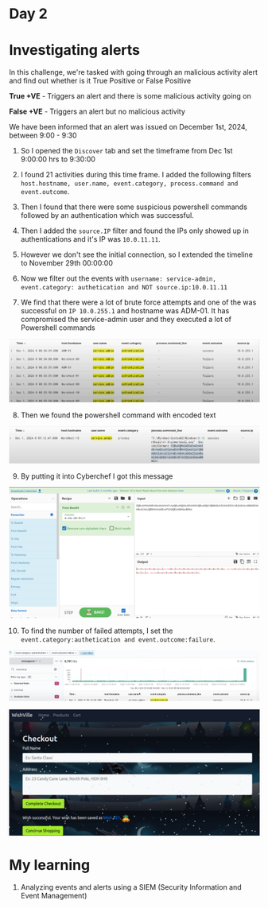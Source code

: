 # Day 2

# Investigating alerts

In this challenge, we're tasked with going through an malicious activity alert and find out whether is it True Positive or False Positive

**True +VE** - Triggers an alert and there is some malicious activity going on

**False +VE** - Triggers an alert but no malicious activity

We have been informed that an alert was issued on December 1st, 2024, between 9:00 - 9:30

1. So I opened the `Discover` tab and set the timeframe from Dec 1st 9:00:00 hrs to 9:30:00

2. I found 21 activities during this time frame. I added the following filters `host.hostname, user.name, event.category, process.command and event.outcome`.

3. Then I found that there were some suspicious powershell commands followed by an authentication which was successful.

4. Then I added the `source.IP` filter and found the IPs only showed up in authentications and it's IP was `10.0.11.11`.

5. However we don't see the initial connection, so I extended the timeline to November 29th 00:00:00

6. Now we filter out the events with `username: service-admin, event.category: authetication and NOT source.ip:10.0.11.11`

7. We find that there were a lot of brute force attempts and one of the was successful on `IP 10.0.255.1` and hostname was ADM-01. It has compromised the service-admin user and they executed a lot of Powershell commands

![alt text](./Images/dAY2(3).png)

8. Then we found the powershell command with encoded text

![alt text](./Images/Day2(1).png)

9. By putting it into Cyberchef I got this message

![alt text](./Images/Day2(2).png)

10. To find the number of failed attempts, I set the `event.category:authetication and event.outcome:failure`.

![alt text](./Images/Day2(4).png)

![alt text](image.png)

# My learning

1. Analyzing events and alerts using a SIEM (Security Information and Event Management)




